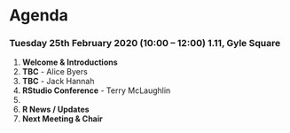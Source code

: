 # Agenda

### Tuesday 25th February 2020 (10:00 – 12:00) 1.11, Gyle Square

1. **Welcome & Introductions**
2. **TBC** - Alice Byers
3. **TBC** - Jack Hannah
4. **RStudio Conference** - Terry McLaughlin
5. 
6. **R News / Updates**
7. **Next Meeting & Chair**

